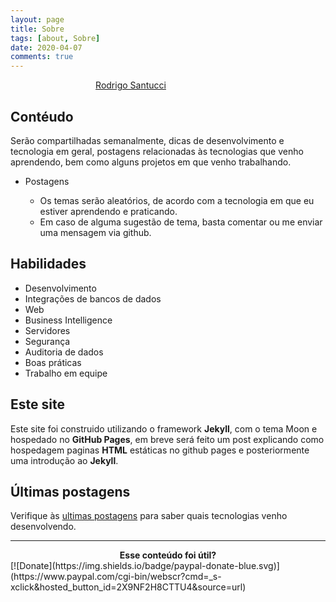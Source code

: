```yaml
---
layout: page
title: Sobre
tags: [about, Sobre]
date: 2020-04-07
comments: true
---
```



<div style="padding: 0 27%;" class="LI-profile-badge"  data-version="v1" data-size="large" data-locale="pt_BR" data-type="horizontal" data-theme="dark" data-vanity="rodrigosantucci96"><a class="LI-simple-link" href='https://br.linkedin.com/in/rodrigosantucci96?trk=profile-badge'>Rodrigo Santucci</a></div>  


## Contéudo
Serão compartilhadas semanalmente, dicas de desenvolvimento e tecnologia em geral, postagens relacionadas às tecnologias que venho aprendendo, bem como alguns projetos em que venho trabalhando.

* Postagens

    * Os temas serão aleatórios, de acordo com a tecnologia em que eu estiver aprendendo e praticando.
    * Em caso de alguma sugestão de tema, basta comentar ou me enviar uma mensagem via github.


## Habilidades
* Desenvolvimento
* Integrações de bancos de dados
* Web
* Business Intelligence
* Servidores
* Segurança
* Auditoria de dados
* Boas práticas
* Trabalho em equipe

## Este site
Este site foi construido utilizando o framework **Jekyll**, com o tema Moon e hospedado no **GitHub Pages**, em breve será feito um post explicando como hospedagem paginas **HTML** estáticas no github pages e posteriormente uma introdução ao **Jekyll**.

## Últimas postagens

Verifique às [ultimas postagens](http://rodrigosantucci.github.io/posts/) para saber quais tecnologias venho desenvolvendo.
      
---


<center><b>Esse conteúdo foi útil?</b></center>
 [![Donate](https://img.shields.io/badge/paypal-donate-blue.svg)](https://www.paypal.com/cgi-bin/webscr?cmd=_s-xclick&hosted_button_id=2X9NF2H8CTTU4&source=url)  
  

    
